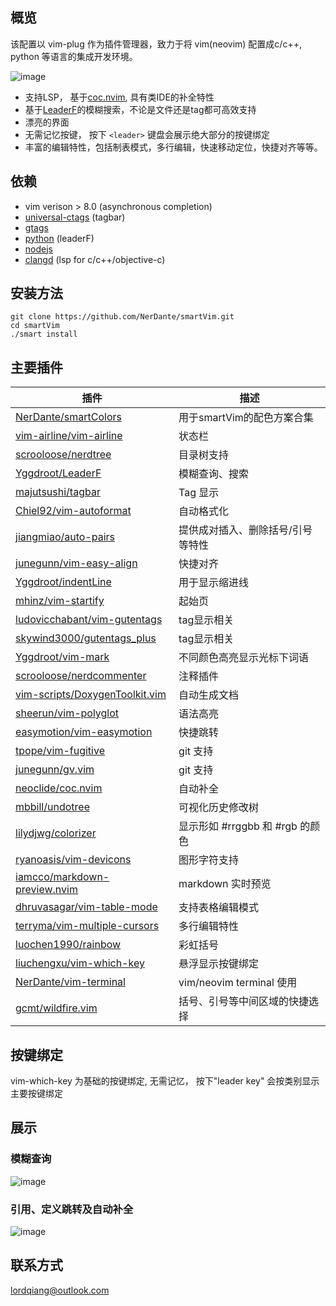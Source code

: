 
## 概览
该配置以 vim-plug 作为插件管理器，致力于将 vim(neovim) 配置成c/c++, python 等语言的集成开发环境。
    
![image](https://i.loli.net/2020/06/13/5Zcjdt8W6s13IUi.jpg)
- 支持LSP， 基于[coc.nvim](https://github.com/neoclide/coc.nvim), 具有类IDE的补全特性
- 基于[LeaderF](https://github.com/Yggdroot/LeaderF)的模糊搜索，不论是文件还是tag都可高效支持
- 漂亮的界面
- 无需记忆按键， 按下 `<leader>` 键盘会展示绝大部分的按键绑定
- 丰富的编辑特性，包括制表模式，多行编辑，快速移动定位，快捷对齐等等。


## 依赖
- vim verison > 8.0 (asynchronous completion)
- [universal-ctags](https://github.com/universal-ctags/ctags) (tagbar)
- [gtags](https://www.gnu.org/software/global)
- [python](https://www.python.org) (leaderF)
- [nodejs](https://nodejs.org/en/)
- [clangd](https://clang.llvm.org/extra/clangd/Installation.html) (lsp for c/c++/objective-c)

## 安装方法
```
git clone https://github.com/NerDante/smartVim.git
cd smartVim
./smart install
```
## 主要插件
 插件| 描述
 --------                                                                            | -------------
 [NerDante/smartColors](https://github.com/NerDante/smartColors)                     | 用于smartVim的配色方案合集
 [vim-airline/vim-airline](https://github.com/vim-airline/vim-airline)               | 状态栏
 [scrooloose/nerdtree](https://github.com/scrooloose/nerdtree)                       | 目录树支持
 [Yggdroot/LeaderF](https://github.com/Yggdroot/LeaderF)                             | 模糊查询、搜索
 [majutsushi/tagbar](https://github.com/majutsushi/tagbar)                           | Tag 显示
 [Chiel92/vim-autoformat](https://github.com/Chiel92/vim-autoformat)                 | 自动格式化
 [jiangmiao/auto-pairs](https://github.com/jiangmiao/auto-pairs)                     | 提供成对插入、删除括号/引号等特性
 [junegunn/vim-easy-align](https://github.com/junegunn/vim-easy-align)               | 快捷对齐
 [Yggdroot/indentLine](https://github.com/Yggdroot/indentLine)                       | 用于显示缩进线
 [mhinz/vim-startify](https://github.com/mhinz/vim-startify)                         | 起始页
 [ludovicchabant/vim-gutentags](https://github.com/ludovicchabant/vim-gutentags)     | tag显示相关
 [skywind3000/gutentags_plus](https://github.com/skywind3000/gutentags_plus)         | tag显示相关
 [Yggdroot/vim-mark](https://github.com/Yggdroot/vim-mark)                           | 不同颜色高亮显示光标下词语
 [scrooloose/nerdcommenter](https://github.com/scrooloose/nerdcommenter)             | 注释插件
 [vim-scripts/DoxygenToolkit.vim](https://github.com/vim-scripts/DoxygenToolkit.vim) | 自动生成文档
 [sheerun/vim-polyglot](https://github.com/sheerun/vim-polyglot)                     | 语法高亮
 [easymotion/vim-easymotion](https://github.com/easymotion/vim-easymotion)           | 快捷跳转
 [tpope/vim-fugitive](https://github.com/tpope/vim-fugitive)                         | git 支持
 [junegunn/gv.vim](https://github.com/junegunn/gv.vim)                               | git 支持
 [neoclide/coc.nvim](https://github.com/neoclide/coc.nvim)                           | 自动补全
 [mbbill/undotree](https://github.com/mbbill/undotree)                               | 可视化历史修改树
 [lilydjwg/colorizer](https://github.com/lilydjwg/colorizer)                         | 显示形如 #rrggbb 和 #rgb 的颜色
 [ryanoasis/vim-devicons](https://github.com/ryanoasis/vim-devicons)                 | 图形字符支持
 [iamcco/markdown-preview.nvim](https://github.com/iamcco/markdown-preview.vim)      | markdown 实时预览
 [dhruvasagar/vim-table-mode](https://github.com/dhruvasagar/vim-table-mode)         | 支持表格编辑模式
 [terryma/vim-multiple-cursors](https://github.com/terryma/vim-multiple-cursors)     | 多行编辑特性
 [luochen1990/rainbow](https://github.com/luochen1990/rainbow)                       | 彩虹括号
 [liuchengxu/vim-which-key](https://github.com/liuchengxu/vim-which-key)             | 悬浮显示按键绑定
 [NerDante/vim-terminal](https://github.com/NerDante/vim-terminal)                   | vim/neovim terminal 使用
 [gcmt/wildfire.vim](https://github.com/gcmt/wildfire.vim)                           | 括号、引号等中间区域的快捷选择

## 按键绑定
vim-which-key 为基础的按键绑定, 无需记忆， 按下"leader key" 会按类别显示主要按键绑定

## 展示

### 模糊查询
![image](https://i.loli.net/2020/06/13/78qCRHvD6VlJzn3.gif)

### 引用、定义跳转及自动补全
![image](https://i.loli.net/2020/06/13/6vi3x1Q7u4etISB.gif)


## 联系方式
lordqiang@outlook.com

